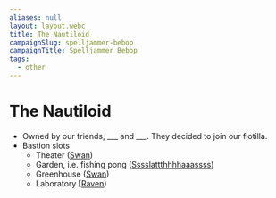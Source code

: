 ```yaml
---
aliases: null
layout: layout.webc
title: The Nautiloid
campaignSlug: spelljammer-bebop
campaignTitle: Spelljammer Bebop
tags:
  - other
---
```

# The Nautiloid

- Owned by our friends, ___ and ___. They decided to join our flotilla.
- Bastion slots
	- Theater ([Swan](swan.md))
	- Garden, i.e. fishing pong ([Sssslattthhhhaaassss](sssslattthhhhaaassss.md))
	- Greenhouse ([Swan](swan.md))
	- Laboratory ([Raven](raven.md))

